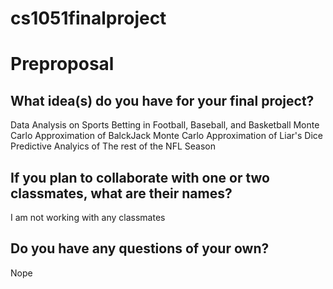 # cs1051finalproject
# Preproposal

## What idea(s) do you have for your final project?

Data Analysis on Sports Betting in Football, Baseball, and Basketball
Monte Carlo Approximation of BalckJack
Monte Carlo Approximation of Liar's Dice
Predictive Analyics of The rest of the NFL Season

## If you plan to collaborate with one or two classmates, what are their names?

I am not working with any classmates

## Do you have any questions of your own?

Nope
